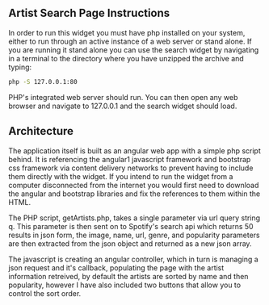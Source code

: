 ## Artist Search Page Instructions
In order to run this widget you must have php installed on your system, either to run through
an active instance of a web server or stand alone.  If you are running it stand alone you can
use the search widget by navigating in a terminal to the directory where you have unzipped the
archive and typing:

```bash
php -S 127.0.0.1:80
```

PHP's integrated web server should run.  You can then open any web browser and navigate to
127.0.0.1 and the search widget should load.

## Architecture
The application itself is built as an angular web app with a simple php script behind.  It is
referencing the angular1 javascript framework and bootstrap css framework via content delivery
networks to prevent having to include them directly with the widget.  If you intend to run
the widget from a computer disconnected from the internet you would first need to download the
angular and bootstrap libraries and fix the references to them within the HTML.

The PHP script, getArtists.php, takes a single parameter via url query string q.  This parameter
is then sent on to Spotify's search api which returns 50 results in json form, the image, name,
url, genre, and popularity parameters are then extracted from the json object and returned as a new json array.

The javascript is creating an angular controller, which in turn is managing a json request and 
it's callback, populating the page with the artist information retreived, by default the artists
are sorted by name and then popularity, however I have also included two buttons that allow you
to control the sort order. 